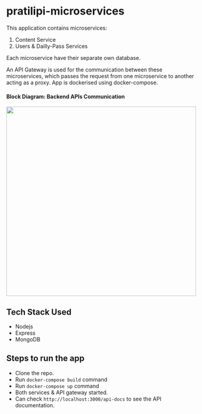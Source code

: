 # pratilipi-microservices

This application contains microservices: 
1. Content Service
2. Users & Dailly-Pass Services

Each microservice have their separate own database.

An API Gateway is used for the communication between these microservices, which passes the request from one microservice to another acting as a proxy.
App is dockerised using docker-compose.

#### Block Diagram: Backend APIs Communication
<img src="https://user-images.githubusercontent.com/62262069/161607842-60821dec-2134-482b-be2d-425840af4479.jpg" height="500">


## Tech Stack Used
* Nodejs
* Express
* MongoDB

## Steps to run the app
* Clone the repo.
* Run `docker-compose build` command
* Run `docker-compose up` command
* Both services & API gateway started.  
* Can check `http://localhost:3000/api-docs` to see the API documentation.
